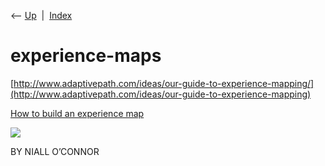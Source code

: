<div class="nav">

⟵ [Up](index.html)  \|  [Index](index.html)

</div>

# experience-maps

<div class="cards">

<div class="card">

<div class="card-title">

[http://www.adaptivepath.com/ideas/our-guide-to-experience-mapping/](http://www.adaptivepath.com/ideas/our-guide-to-experience-mapping)

</div>

</div>

<div class="card">

<div class="card-title">

[How to build an experience
map](https://medium.com/wnialloconnor/how-to-build-an-experience-map-5e55b7ee4f32#.v68dluoyo)

</div>

<div class="card-image">

[![](https://miro.medium.com/v2/resize:fit:1200/1*-uuHc_84r2akiA-yJrzl7A.png)](https://medium.com/wnialloconnor/how-to-build-an-experience-map-5e55b7ee4f32#.v68dluoyo)

</div>

BY NIALL O’CONNOR

</div>

</div>
